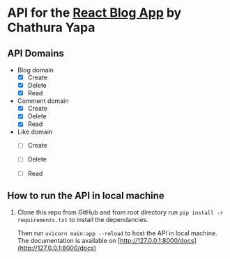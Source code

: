 # API for the **[React Blog App](https://github.com/cyapa/react-blog)** by Chathura Yapa


## API Domains

- Blog domain
    - [x] Create
    - [x] Delete
    - [x] Read

- Comment domain
    - [x] Create
    - [x] Delete
    - [x] Read

- Like domain
    - [ ] Create
    - [ ] Delete
    - [ ] Read


## How to run the API in local machine

1. Clone this repo from GitHub and from root directory run `pip install -r requirements.txt` to install the dependancies. 

    Then run `uvicorn main:app --reload` to host the API in local machine. The documentation is available on [http://127.0.0.1:8000/docs](http://127.0.0.1:8000/docs)
